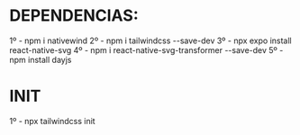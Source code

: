 # DEPENDENCIAS:
1º - npm i nativewind
2º - npm i tailwindcss --save-dev
3º - npx expo install react-native-svg 
4º - npm i react-native-svg-transformer --save-dev
5º - npm install dayjs
# INIT
1º - npx tailwindcss init